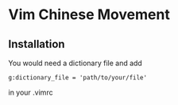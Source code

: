 # Vim Chinese Movement

## Installation

You would need a dictionary file 
and add
```
g:dictionary_file = 'path/to/your/file'
```
in your .vimrc
